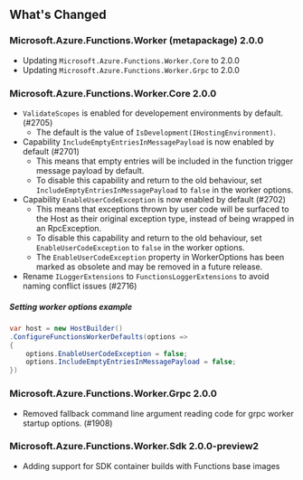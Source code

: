 ## What's Changed

<!-- Please add your release notes in the following format:
- My change description (#PR/#issue)
-->

### Microsoft.Azure.Functions.Worker (metapackage) 2.0.0

- Updating `Microsoft.Azure.Functions.Worker.Core` to 2.0.0
- Updating `Microsoft.Azure.Functions.Worker.Grpc` to 2.0.0

### Microsoft.Azure.Functions.Worker.Core 2.0.0

- `ValidateScopes` is enabled for developement environments by default. (#2705)
  - The default is the value of `IsDevelopment(IHostingEnvironment)`.
- Capability `IncludeEmptyEntriesInMessagePayload` is now enabled by default (#2701)
  - This means that empty entries will be included in the function trigger message payload by default.
  - To disable this capability and return to the old behaviour, set `IncludeEmptyEntriesInMessagePayload` to `false` in the worker options.
- Capability `EnableUserCodeException` is now enabled by default (#2702)
  - This means that exceptions thrown by user code will be surfaced to the Host as their original exception type, instead of being wrapped in an RpcException.
  - To disable this capability and return to the old behaviour, set `EnableUserCodeException` to `false` in the worker options.
  - The `EnableUserCodeException` property in WorkerOptions has been marked as obsolete and may be removed in a future release.
- Rename `ILoggerExtensions` to `FunctionsLoggerExtensions` to avoid naming conflict issues (#2716)

##### Setting worker options example

```csharp
var host = new HostBuilder()
.ConfigureFunctionsWorkerDefaults(options =>
{
    options.EnableUserCodeException = false;
    options.IncludeEmptyEntriesInMessagePayload = false;
})
```

### Microsoft.Azure.Functions.Worker.Grpc 2.0.0

- Removed fallback command line argument reading code for grpc worker startup options. (#1908)

### Microsoft.Azure.Functions.Worker.Sdk 2.0.0-preview2

- Adding support for SDK container builds with Functions base images

